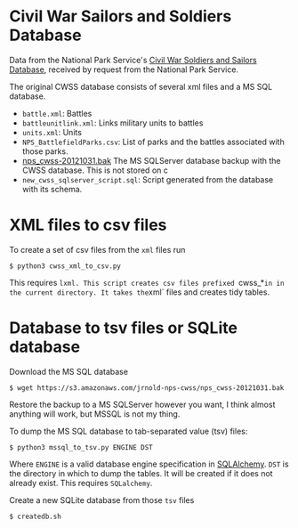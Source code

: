 # Civil War Sailors and Soldiers Database

Data from the National Park Service's [Civil War Soldiers and Sailors Database](http://www.nps.gov/civilwar/soldiers-and-sailors-database.htm), received by request from the National Park Service.

The original CWSS database consists of several xml files and a MS SQL database.

- `battle.xml`: Battles
- `battleunitlink.xml`: Links military units to battles
- `units.xml`: Units 
- `NPS_BattlefieldParks.csv`: List of parks and the battles associated with those parks.
- [nps_cwss-20121031.bak](https://s3.amazonaws.com/jrnold-nps-cwss/nps_cwss-20121031.bak) The
  MS SQLServer database backup with the CWSS database. This is not stored on c
- `new_cwss_sqlserver_script.sql`: Script generated from the database with its schema.

# XML files to csv files

To create a set of csv files from the `xml` files run
```console
$ python3 cwss_xml_to_csv.py
```
This requires `lxml.
This script creates csv files prefixed `cwss_*` in in the current directory.
It takes the `xml` files and creates tidy tables.

# Database to tsv files or SQLite database

Download the MS SQL database
```console
$ wget https://s3.amazonaws.com/jrnold-nps-cwss/nps_cwss-20121031.bak
```
Restore the backup to a MS SQLServer however you want, I think almost anything will work, but MSSQL is not my thing.

To dump the MS SQL database to tab-separated value (tsv) files:
```console
$ python3 mssql_to_tsv.py ENGINE DST
```
Where `ENGINE` is a valid database engine specification in [SQLAlchemy](http://docs.sqlalchemy.org/en/latest/dialects/mssql.html#module-sqlalchemy.dialects.mssql.pyodbc). `DST` is the directory in which to dump the tables. It will be created if it does not already exist.
This requires `SQLalchemy`.

Create a new SQLite database from those `tsv` files
```console
$ createdb.sh        
```

